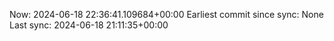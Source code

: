 Now: 2024-06-18 22:36:41.109684+00:00 Earliest commit since sync: None Last sync: 2024-06-18 21:11:35+00:00
